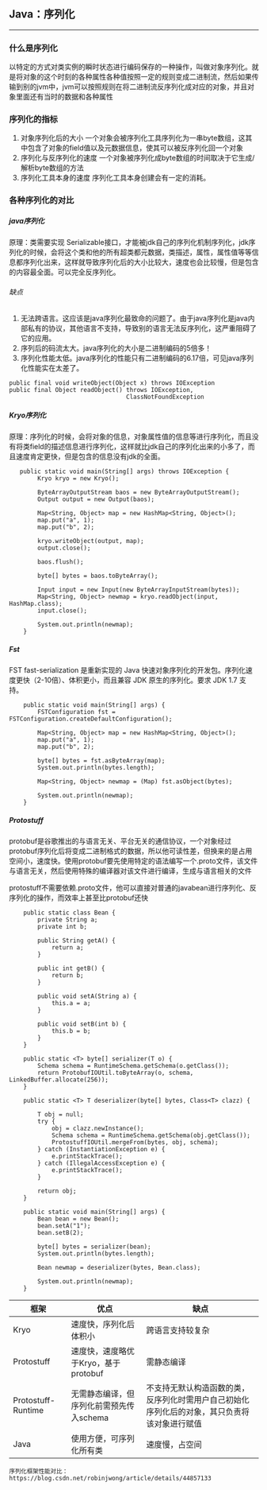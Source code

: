 ## Java：序列化

---


### 什么是序列化
以特定的方式对类实例的瞬时状态进行编码保存的一种操作，叫做对象序列化。就是将对象的这个时刻的各种属性各种值按照一定的规则变成二进制流，然后如果传输到别的jvm中，jvm可以按照规则在将二进制流反序列化成对应的对象，并且对象里面还有当时的数据和各种属性

### 序列化的指标
1. 对象序列化后的大小
一个对象会被序列化工具序列化为一串byte数组，这其中包含了对象的field值以及元数据信息，使其可以被反序列化回一个对象
2. 序列化与反序列化的速度
一个对象被序列化成byte数组的时间取决于它生成/解析byte数组的方法
3. 序列化工具本身的速度
序列化工具本身创建会有一定的消耗。

### 各种序列化的对比
##### java序列化
原理：类需要实现 Serializable接口，才能被jdk自己的序列化机制序列化，jdk序列化的时候，会将这个类和他的所有超类都元数据，类描述，属性，属性值等等信息都序列化出来，这样就导致序列化后的大小比较大，速度也会比较慢，但是包含的内容最全面。可以完全反序列化。

###### 缺点
1. 无法跨语言。这应该是java序列化最致命的问题了。由于java序列化是java内部私有的协议，其他语言不支持，导致别的语言无法反序列化，这严重阻碍了它的应用。
2. 序列后的码流太大。java序列化的大小是二进制编码的5倍多！
3. 序列化性能太低。java序列化的性能只有二进制编码的6.17倍，可见java序列化性能实在太差了。

```
public final void writeObject(Object x) throws IOException
public final Object readObject() throws IOException, 
                                 ClassNotFoundException
```
##### Kryo序列化

原理：序列化的时候，会将对象的信息，对象属性值的信息等进行序列化，而且没有将类field的描述信息进行序列化，这样就比jdk自己的序列化出来的小多了，而且速度肯定更快，但是包含的信息没有jdk的全面。
```
   public static void main(String[] args) throws IOException {
        Kryo kryo = new Kryo();

        ByteArrayOutputStream baos = new ByteArrayOutputStream();
        Output output = new Output(baos);

        Map<String, Object> map = new HashMap<String, Object>();
        map.put("a", 1);
        map.put("b", 2);

        kryo.writeObject(output, map);
        output.close();

        baos.flush();

        byte[] bytes = baos.toByteArray();

        Input input = new Input(new ByteArrayInputStream(bytes));
        Map<String, Object> newmap = kryo.readObject(input, HashMap.class);
        input.close();

        System.out.println(newmap);
    }
```

##### Fst
FST fast-serialization 是重新实现的 Java 快速对象序列化的开发包。序列化速度更快（2-10倍）、体积更小，而且兼容 JDK 原生的序列化。要求 JDK 1.7 支持。

```
    public static void main(String[] args) {
        FSTConfiguration fst = FSTConfiguration.createDefaultConfiguration();

        Map<String, Object> map = new HashMap<String, Object>();
        map.put("a", 1);
        map.put("b", 2);

        byte[] bytes = fst.asByteArray(map);
        System.out.println(bytes.length);

        Map<String, Object> newmap = (Map) fst.asObject(bytes);

        System.out.println(newmap);
    }
```

##### Protostuff
protobuf是谷歌推出的与语言无关、平台无关的通信协议，一个对象经过protobuf序列化后将变成二进制格式的数据，所以他可读性差，但换来的是占用空间小，速度快。使用protobuf要先使用特定的语法编写一个.proto文件，该文件与语言无关，然后使用特殊的编译器对该文件进行编译，生成与语言相关的文件
   
protostuff不需要依赖.proto文件，他可以直接对普通的javabean进行序列化、反序列化的操作，而效率上甚至比protobuf还快

```
    public static class Bean {
        private String a;
        private int b;

        public String getA() {
            return a;
        }

        public int getB() {
            return b;
        }

        public void setA(String a) {
            this.a = a;
        }

        public void setB(int b) {
            this.b = b;
        }
    }

    public static <T> byte[] serializer(T o) {
        Schema schema = RuntimeSchema.getSchema(o.getClass());
        return ProtobufIOUtil.toByteArray(o, schema, LinkedBuffer.allocate(256));
    }

    public static <T> T deserializer(byte[] bytes, Class<T> clazz) {

        T obj = null;
        try {
            obj = clazz.newInstance();
            Schema schema = RuntimeSchema.getSchema(obj.getClass());
            ProtostuffIOUtil.mergeFrom(bytes, obj, schema);
        } catch (InstantiationException e) {
            e.printStackTrace();
        } catch (IllegalAccessException e) {
            e.printStackTrace();
        }

        return obj;
    }

    public static void main(String[] args) {
        Bean bean = new Bean();
        bean.setA("1");
        bean.setB(2);

        byte[] bytes = serializer(bean);
        System.out.println(bytes.length);

        Bean newmap = deserializer(bytes, Bean.class);

        System.out.println(newmap);
    }
```




框架   | 优点  |  缺点
---|---|---
Kryo | 速度快，序列化后体积小 | 跨语言支持较复杂
Protostuff |速度快，速度略优于Kryo，基于protobuf |需静态编译
Protostuff-Runtime | 无需静态编译，但序列化前需预先传入schema | 不支持无默认构造函数的类，反序列化时需用户自己初始化序列化后的对象，其只负责将该对象进行赋值
Java|使用方便，可序列化所有类 |速度慢，占空间
    序列化框架性能对比：https://blog.csdn.net/robinjwong/article/details/44857133


